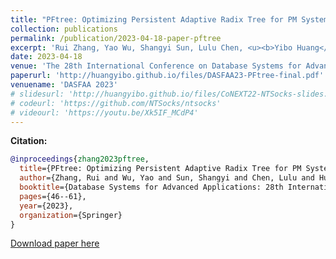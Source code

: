 ```yaml
---
title: "PFtree: Optimizing Persistent Adaptive Radix Tree for PM Systems on eADR Platform"
collection: publications
permalink: /publication/2023-04-18-paper-pftree
excerpt: 'Rui Zhang, Yao Wu, Shangyi Sun, Lulu Chen, <u><b>Yibo Huang</b></u>, Ming Yan, Jie Wu.'
date: 2023-04-18
venue: 'The 28th International Conference on Database Systems for Advanced Applications, Tianjin, China, April 17-20'
paperurl: 'http://huangyibo.github.io/files/DASFAA23-PFtree-final.pdf'
venuename: 'DASFAA 2023'
# slidesurl: 'http://huangyibo.github.io/files/CoNEXT22-NTSocks-slides.pdf'
# codeurl: 'https://github.com/NTSocks/ntsocks'
# videourl: 'https://youtu.be/Xk5IF_MCdP4'
---
```



**Citation:**

```bib
@inproceedings{zhang2023pftree,
  title={PFtree: Optimizing Persistent Adaptive Radix Tree for PM Systems on eADR Platform},
  author={Zhang, Rui and Wu, Yao and Sun, Shangyi and Chen, Lulu and Huang, Yibo and Yan, Ming and Wu, Jie},
  booktitle={Database Systems for Advanced Applications: 28th International Conference, DASFAA 2023, Tianjin, China, April 17--20, 2023, Proceedings, Part I},
  pages={46--61},
  year={2023},
  organization={Springer}
}
```


 [Download paper here](http://huangyibo.github.io/files/DASFAA23-PFtree-final.pdf)
